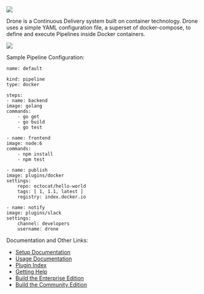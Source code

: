 
<img src="https://miro.medium.com/max/256/0*AqO_2lNemh_Fl9Gm.png"/>

Drone is a Continuous Delivery system built on container technology. Drone uses a simple YAML configuration file, a superset of docker-compose, to define and execute Pipelines inside Docker containers.

<img src=https://github.com/drone/brand/blob/master/screenshots/screenshot_build_success.png/>

Sample Pipeline Configuration:

    name: default

    kind: pipeline
    type: docker

    steps:
    - name: backend
    image: golang
    commands:
        - go get
        - go build
        - go test

    - name: frontend
    image: node:6
    commands:
        - npm install
        - npm test

    - name: publish
    image: plugins/docker
    settings:
        repo: octocat/hello-world
        tags: [ 1, 1.1, latest ]
        registry: index.docker.io

    - name: notify
    image: plugins/slack
    settings:
        channel: developers
        username: drone

Documentation and Other Links:
    
   * [Setup Documentation](https://docs.drone.io/installation)
   * [Usage Documentation](https://docs.drone.io/getting-started)
   * [Plugin Index](https://plugins.drone.io)
   * [Getting Help](https://discourse.drone.io)
   * [Build the Enterprise Edition](https://github.com/drone/drone/blob/master/BUILDING)
   * [Build the Community Edition](https://github.com/drone/drone/blob/master/BUILDING_OSS)
